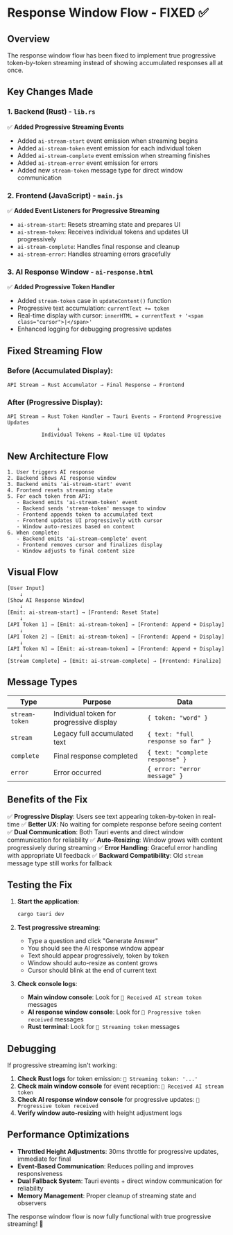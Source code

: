 # Response Window Flow - FIXED ✅

## Overview
The response window flow has been fixed to implement true progressive token-by-token streaming instead of showing accumulated responses all at once.

## Key Changes Made

### 1. Backend (Rust) - `lib.rs`
✅ **Added Progressive Streaming Events**
- Added `ai-stream-start` event emission when streaming begins
- Added `ai-stream-token` event emission for each individual token
- Added `ai-stream-complete` event emission when streaming finishes
- Added `ai-stream-error` event emission for errors
- Added new `stream-token` message type for direct window communication

### 2. Frontend (JavaScript) - `main.js`
✅ **Added Event Listeners for Progressive Streaming**
- `ai-stream-start`: Resets streaming state and prepares UI
- `ai-stream-token`: Receives individual tokens and updates UI progressively
- `ai-stream-complete`: Handles final response and cleanup
- `ai-stream-error`: Handles streaming errors gracefully

### 3. AI Response Window - `ai-response.html`
✅ **Added Progressive Token Handler**
- Added `stream-token` case in `updateContent()` function
- Progressive text accumulation: `currentText += token`
- Real-time display with cursor: `innerHTML = currentText + '<span class="cursor">|</span>'`
- Enhanced logging for debugging progressive updates

## Fixed Streaming Flow

### Before (Accumulated Display):
```
API Stream → Rust Accumulator → Final Response → Frontend
```

### After (Progressive Display):
```
API Stream → Rust Token Handler → Tauri Events → Frontend Progressive Updates
                ↓
           Individual Tokens → Real-time UI Updates
```

## New Architecture Flow

```
1. User triggers AI response
2. Backend shows AI response window
3. Backend emits 'ai-stream-start' event
4. Frontend resets streaming state
5. For each token from API:
   - Backend emits 'ai-stream-token' event
   - Backend sends 'stream-token' message to window
   - Frontend appends token to accumulated text
   - Frontend updates UI progressively with cursor
   - Window auto-resizes based on content
6. When complete:
   - Backend emits 'ai-stream-complete' event
   - Frontend removes cursor and finalizes display
   - Window adjusts to final content size
```

## Visual Flow

```
[User Input] 
    ↓
[Show AI Response Window]
    ↓
[Emit: ai-stream-start] → [Frontend: Reset State]
    ↓
[API Token 1] → [Emit: ai-stream-token] → [Frontend: Append + Display]
    ↓
[API Token 2] → [Emit: ai-stream-token] → [Frontend: Append + Display]
    ↓
[API Token N] → [Emit: ai-stream-token] → [Frontend: Append + Display]
    ↓
[Stream Complete] → [Emit: ai-stream-complete] → [Frontend: Finalize]
```

## Message Types

| Type | Purpose | Data |
|------|---------|------|
| `stream-token` | Individual token for progressive display | `{ token: "word" }` |
| `stream` | Legacy full accumulated text | `{ text: "full response so far" }` |
| `complete` | Final response completed | `{ text: "complete response" }` |
| `error` | Error occurred | `{ error: "error message" }` |

## Benefits of the Fix

✅ **Progressive Display**: Users see text appearing token-by-token in real-time
✅ **Better UX**: No waiting for complete response before seeing content
✅ **Dual Communication**: Both Tauri events and direct window communication for reliability
✅ **Auto-Resizing**: Window grows with content progressively during streaming
✅ **Error Handling**: Graceful error handling with appropriate UI feedback
✅ **Backward Compatibility**: Old `stream` message type still works for fallback

## Testing the Fix

1. **Start the application**:
   ```bash
   cargo tauri dev
   ```

2. **Test progressive streaming**:
   - Type a question and click "Generate Answer"
   - You should see the AI response window appear
   - Text should appear progressively, token by token
   - Window should auto-resize as content grows
   - Cursor should blink at the end of current text

3. **Check console logs**:
   - **Main window console**: Look for `🎯 Received AI stream token` messages
   - **AI response window console**: Look for `🎯 Progressive token received` messages
   - **Rust terminal**: Look for `📝 Streaming token` messages

## Debugging

If progressive streaming isn't working:

1. **Check Rust logs** for token emission: `📝 Streaming token: '...'`
2. **Check main window console** for event reception: `🎯 Received AI stream token`
3. **Check AI response window console** for progressive updates: `🎯 Progressive token received`
4. **Verify window auto-resizing** with height adjustment logs

## Performance Optimizations

- **Throttled Height Adjustments**: 30ms throttle for progressive updates, immediate for final
- **Event-Based Communication**: Reduces polling and improves responsiveness  
- **Dual Fallback System**: Tauri events + direct window communication for reliability
- **Memory Management**: Proper cleanup of streaming state and observers

The response window flow is now fully functional with true progressive streaming! 🎉
